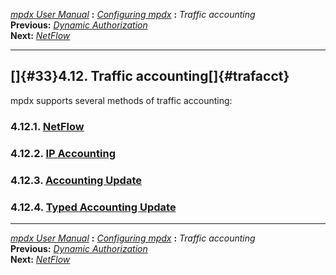[*mpdx User Manual*](README.md) **:** [*Configuring mpdx*](mpd17.md)
**:** *Traffic accounting*\
**Previous:** [*Dynamic Authorization*](mpd32.md)\
**Next:** [*NetFlow*](mpd34.md)

------------------------------------------------------------------------

## []{#33}4.12. Traffic accounting[]{#trafacct}

mpdx supports several methods of traffic accounting:

### 4.12.1. [NetFlow](mpd34.md#34)

### 4.12.2. [IP Accounting](mpd35.md#35)

### 4.12.3. [Accounting Update](mpd36.md#36)

### 4.12.4. [Typed Accounting Update](mpd37.md#37)

------------------------------------------------------------------------

[*mpdx User Manual*](README.md) **:** [*Configuring mpdx*](mpd17.md)
**:** *Traffic accounting*\
**Previous:** [*Dynamic Authorization*](mpd32.md)\
**Next:** [*NetFlow*](mpd34.md)

